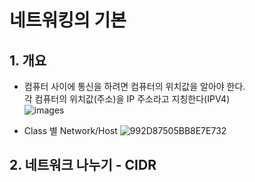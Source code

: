 # 네트워킹의 기본

## 1. 개요
* 컴퓨터 사이에 통신을 하려면 컴퓨터의 위치값을 알아야 한다. <br> 각 컴퓨터의 위치값(주소)을 IP 주소라고 지칭한다(IPV4)<br>
![images](https://user-images.githubusercontent.com/80312713/150665603-e9cc1216-be0d-43f1-9819-a59e5e8b3b7c.png)

* Class 별 Network/Host
![992D87505BB8E7E732](https://user-images.githubusercontent.com/80312713/150665889-d3b004a9-6b37-4dc2-b857-ae353cdccfae.png)

## 2. 네트워크 나누기 - CIDR
